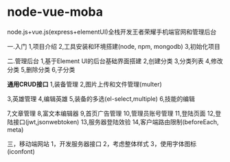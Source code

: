 # node-vue-moba
node.js+vue.js(express+elementUI)全栈开发王者荣耀手机端官网和管理后台

一.入门
1,项目介绍
2,工具安装和环境搭建(node, npm, mongodb)
3,初始化项目

二.管理后台
1,基于Element UI的后台基础界面搭建
2,创建分类
3,分类列表
4,修改分类
5,删除分类
6,子分类

**通用CRUD接口**
1,装备管理
2,图片上传和文件管理(multer)

3,英雄管理
4,编辑英雄
5,装备的多选(el-select,multiple)
6,技能的编辑

7,文章管理
8,富文本编辑器
9,首页广告管理
10,管理员账号管理
11,登陆页面
12,登陆接口(jwt,jsonwebtoken)
13,服务器登陆效验
14,客户端路由限制(beforeEach, meta)

三，移动端网站
 1，开发服务器接口
 2，考虑整体样式
 3，使用字体图标(iconfont)




